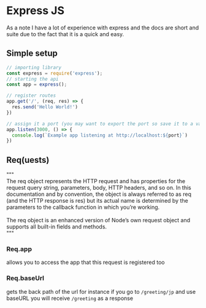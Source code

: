 # Express JS

As a note I have a lot of experience with express and the docs are short and suite due to the fact that it is a quick and easy.

## Simple setup

```js
// importing library
const express = require('express');
// starting the api
const app = express();

// register routes
app.get('/', (req, res) => {
  res.send('Hello World!')
})

// assign it a port (you may want to export the port so save it to a variable)
app.listen(3000, () => {
  console.log(`Example app listening at http://localhost:${port}`)
})
```

## Req(uests)

"""<br>
The req object represents the HTTP request and has properties for the request query string, parameters, body, HTTP headers, and so on. In this documentation and by convention, the object is always referred to as req (and the HTTP response is res) but its actual name is determined by the parameters to the callback function in which you’re working.
<br><br>
The req object is an enhanced version of Node’s own request object and supports all built-in fields and methods.<br>"""

### Req.app

allows you to access the app that this request is registered too

### Req.baseUrl

gets the back path of the url for instance if you go to `/greeting/jp` and use baseURL you will receive `/greeting` as a response